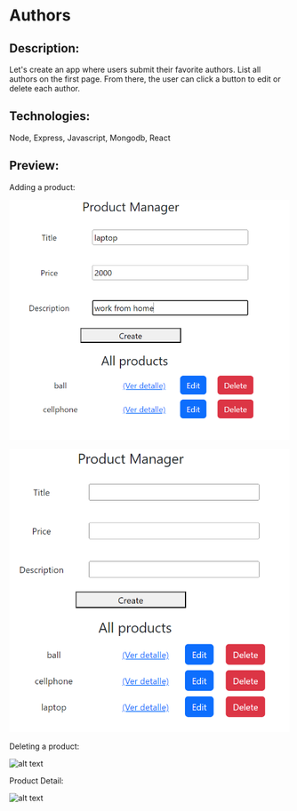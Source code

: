 # Authors

## Description:

Let's create an app where users submit their favorite authors. List all authors on the first page. From there, the user can click a button to edit or delete each author. 


## Technologies:

Node, Express, Javascript, Mongodb, React

## Preview:

Adding a product:


![alt text](./img/main.PNG "Image Title")

![alt text](./img/main2.PNG "Image Title")

Deleting a product:

![alt text](./preview2.PNG "Image Title")

Product Detail:

![alt text](./detail.PNG "Image Title")

